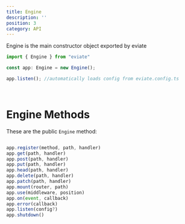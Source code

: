 ```yaml
---
title: Engine
description: ''
position: 3
category: API
---
```


Engine is the main constructor object exported by eviate

```ts
import { Engine } from "eviate"

const app: Engine = new Engine();

app.listen(); //automatically loads config from eviate.config.ts

```

<br>

# Engine Methods

These are the public `Engine` method: 

```ts

app.register(method, path, handler)
app.get(path, handler)
app.post(path, handler)
app.put(path, handler)
app.head(path, handler)
app.delete(path, handler)
app.patch(path, handler)
app.mount(router, path)
app.use(middleware, position)
app.on(event, callback)
app.error(callback)
app.listen(config?)
app.shutdown()
```

